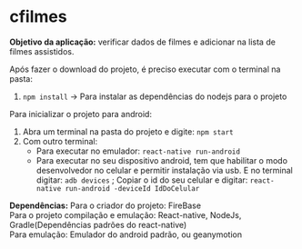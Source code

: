 # cfilmes
**Objetivo da aplicação:** verificar dados de filmes e adicionar na lista de filmes assistidos.

Após fazer o download do projeto, é preciso executar com o terminal na pasta:
1. ```npm install``` -> Para instalar as dependências do nodejs para o projeto

Para inicializar o projeto para android:  
1. Abra um terminal na pasta do projeto e digite: ```npm start``` 
2. Com outro terminal:  
    - Para executar no emulador: ```react-native run-android``` 
    - Para executar no seu dispositivo android, tem que habilitar o modo desenvolvedor no celular e permitir instalação via usb. E no terminal digitar: ```adb devices```  ; Copiar o id do seu celular e digitar: ```react-native run-android -deviceId IdDoCelular```  

**Dependências:**
Para o criador do projeto: FireBase  
Para o projeto compilação e emulação: React-native, NodeJs, Gradle(Dependências padrões do react-native)  
Para emulação: Emulador do android padrão, ou geanymotion  